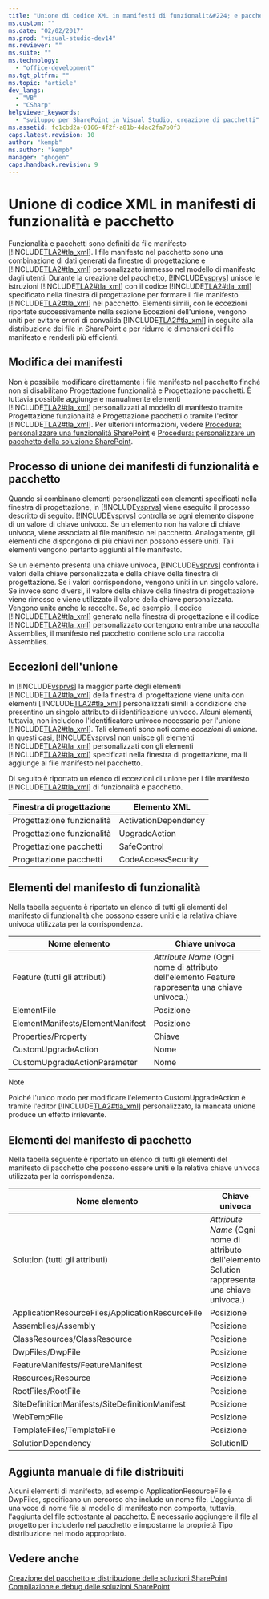 ```yaml
---
title: "Unione di codice XML in manifesti di funzionalit&#224; e pacchetto | Microsoft Docs"
ms.custom: ""
ms.date: "02/02/2017"
ms.prod: "visual-studio-dev14"
ms.reviewer: ""
ms.suite: ""
ms.technology: 
  - "office-development"
ms.tgt_pltfrm: ""
ms.topic: "article"
dev_langs: 
  - "VB"
  - "CSharp"
helpviewer_keywords: 
  - "sviluppo per SharePoint in Visual Studio, creazione di pacchetti"
ms.assetid: fc1cbd2a-0166-4f2f-a81b-4dac2fa7b0f3
caps.latest.revision: 10
author: "kempb"
ms.author: "kempb"
manager: "ghogen"
caps.handback.revision: 9
---
```

# Unione di codice XML in manifesti di funzionalit&#224; e pacchetto
  Funzionalità e pacchetti sono definiti da file manifesto [!INCLUDE[TLA2#tla_xml](../sharepoint/includes/tla2sharptla-xml-md.md)].  I file manifesto nel pacchetto sono una combinazione di dati generati da finestre di progettazione e [!INCLUDE[TLA2#tla_xml](../sharepoint/includes/tla2sharptla-xml-md.md)] personalizzato immesso nel modello di manifesto dagli utenti.  Durante la creazione del pacchetto, [!INCLUDE[vsprvs](../sharepoint/includes/vsprvs-md.md)] unisce le istruzioni [!INCLUDE[TLA2#tla_xml](../sharepoint/includes/tla2sharptla-xml-md.md)] con il codice [!INCLUDE[TLA2#tla_xml](../sharepoint/includes/tla2sharptla-xml-md.md)] specificato nella finestra di progettazione per formare il file manifesto [!INCLUDE[TLA2#tla_xml](../sharepoint/includes/tla2sharptla-xml-md.md)] nel pacchetto.  Elementi simili, con le eccezioni riportate successivamente nella sezione Eccezioni dell'unione, vengono uniti per evitare errori di convalida [!INCLUDE[TLA2#tla_xml](../sharepoint/includes/tla2sharptla-xml-md.md)] in seguito alla distribuzione dei file in SharePoint e per ridurre le dimensioni dei file manifesto e renderli più efficienti.  
  
## Modifica dei manifesti  
 Non è possibile modificare direttamente i file manifesto nel pacchetto finché non si disabilitano Progettazione funzionalità e Progettazione pacchetti.  È tuttavia possibile aggiungere manualmente elementi [!INCLUDE[TLA2#tla_xml](../sharepoint/includes/tla2sharptla-xml-md.md)] personalizzati al modello di manifesto tramite Progettazione funzionalità e Progettazione pacchetti o tramite l'editor [!INCLUDE[TLA2#tla_xml](../sharepoint/includes/tla2sharptla-xml-md.md)].  Per ulteriori informazioni, vedere [Procedura: personalizzare una funzionalità SharePoint](../sharepoint/how-to-customize-a-sharepoint-feature.md) e [Procedura: personalizzare un pacchetto della soluzione SharePoint](../sharepoint/how-to-customize-a-sharepoint-solution-package.md).  
  
## Processo di unione dei manifesti di funzionalità e pacchetto  
 Quando si combinano elementi personalizzati con elementi specificati nella finestra di progettazione, in [!INCLUDE[vsprvs](../sharepoint/includes/vsprvs-md.md)] viene eseguito il processo descritto di seguito.  [!INCLUDE[vsprvs](../sharepoint/includes/vsprvs-md.md)] controlla se ogni elemento dispone di un valore di chiave univoco.  Se un elemento non ha valore di chiave univoca, viene associato al file manifesto nel pacchetto.  Analogamente, gli elementi che dispongono di più chiavi non possono essere uniti.  Tali elementi vengono pertanto aggiunti al file manifesto.  
  
 Se un elemento presenta una chiave univoca, [!INCLUDE[vsprvs](../sharepoint/includes/vsprvs-md.md)] confronta i valori della chiave personalizzata e della chiave della finestra di progettazione.  Se i valori corrispondono, vengono uniti in un singolo valore.  Se invece sono diversi, il valore della chiave della finestra di progettazione viene rimosso e viene utilizzato il valore della chiave personalizzata.  Vengono unite anche le raccolte.  Se, ad esempio, il codice [!INCLUDE[TLA2#tla_xml](../sharepoint/includes/tla2sharptla-xml-md.md)] generato nella finestra di progettazione e il codice [!INCLUDE[TLA2#tla_xml](../sharepoint/includes/tla2sharptla-xml-md.md)] personalizzato contengono entrambe una raccolta Assemblies, il manifesto nel pacchetto contiene solo una raccolta Assemblies.  
  
## Eccezioni dell'unione  
 In [!INCLUDE[vsprvs](../sharepoint/includes/vsprvs-md.md)] la maggior parte degli elementi [!INCLUDE[TLA2#tla_xml](../sharepoint/includes/tla2sharptla-xml-md.md)] della finestra di progettazione viene unita con elementi [!INCLUDE[TLA2#tla_xml](../sharepoint/includes/tla2sharptla-xml-md.md)] personalizzati simili a condizione che presentino un singolo attributo di identificazione univoco.  Alcuni elementi, tuttavia, non includono l'identificatore univoco necessario per l'unione [!INCLUDE[TLA2#tla_xml](../sharepoint/includes/tla2sharptla-xml-md.md)].  Tali elementi sono noti come *eccezioni di unione*.  In questi casi, [!INCLUDE[vsprvs](../sharepoint/includes/vsprvs-md.md)] non unisce gli elementi [!INCLUDE[TLA2#tla_xml](../sharepoint/includes/tla2sharptla-xml-md.md)] personalizzati con gli elementi [!INCLUDE[TLA2#tla_xml](../sharepoint/includes/tla2sharptla-xml-md.md)] specificati nella finestra di progettazione, ma li aggiunge al file manifesto nel pacchetto.  
  
 Di seguito è riportato un elenco di eccezioni di unione per i file manifesto [!INCLUDE[TLA2#tla_xml](../sharepoint/includes/tla2sharptla-xml-md.md)] di funzionalità e pacchetto.  
  
|Finestra di progettazione|Elemento XML|  
|-------------------------------|------------------|  
|Progettazione funzionalità|ActivationDependency|  
|Progettazione funzionalità|UpgradeAction|  
|Progettazione pacchetti|SafeControl|  
|Progettazione pacchetti|CodeAccessSecurity|  
  
## Elementi del manifesto di funzionalità  
 Nella tabella seguente è riportato un elenco di tutti gli elementi del manifesto di funzionalità che possono essere uniti e la relativa chiave univoca utilizzata per la corrispondenza.  
  
|Nome elemento|Chiave univoca|  
|-------------------|--------------------|  
|Feature \(tutti gli attributi\)|*Attribute Name* \(Ogni nome di attributo dell'elemento Feature rappresenta una chiave univoca.\)|  
|ElementFile|Posizione|  
|ElementManifests\/ElementManifest|Posizione|  
|Properties\/Property|Chiave|  
|CustomUpgradeAction|Nome|  
|CustomUpgradeActionParameter|Nome|  
  
> [!NOTE]  
>  Poiché l'unico modo per modificare l'elemento CustomUpgradeAction è tramite l'editor [!INCLUDE[TLA2#tla_xml](../sharepoint/includes/tla2sharptla-xml-md.md)] personalizzato, la mancata unione produce un effetto irrilevante.  
  
## Elementi del manifesto di pacchetto  
 Nella tabella seguente è riportato un elenco di tutti gli elementi del manifesto di pacchetto che possono essere uniti e la relativa chiave univoca utilizzata per la corrispondenza.  
  
|Nome elemento|Chiave univoca|  
|-------------------|--------------------|  
|Solution \(tutti gli attributi\)|*Attribute Name* \(Ogni nome di attributo dell'elemento Solution rappresenta una chiave univoca.\)|  
|ApplicationResourceFiles\/ApplicationResourceFile|Posizione|  
|Assemblies\/Assembly|Posizione|  
|ClassResources\/ClassResource|Posizione|  
|DwpFiles\/DwpFile|Posizione|  
|FeatureManifests\/FeatureManifest|Posizione|  
|Resources\/Resource|Posizione|  
|RootFiles\/RootFile|Posizione|  
|SiteDefinitionManifests\/SiteDefinitionManifest|Posizione|  
|WebTempFile|Posizione|  
|TemplateFiles\/TemplateFile|Posizione|  
|SolutionDependency|SolutionID|  
  
## Aggiunta manuale di file distribuiti  
 Alcuni elementi di manifesto, ad esempio ApplicationResourceFile e DwpFiles, specificano un percorso che include un nome file.  L'aggiunta di una voce di nome file al modello di manifesto non comporta, tuttavia, l'aggiunta del file sottostante al pacchetto.  È necessario aggiungere il file al progetto per includerlo nel pacchetto e impostarne la proprietà Tipo distribuzione nel modo appropriato.  
  
## Vedere anche  
 [Creazione del pacchetto e distribuzione delle soluzioni SharePoint](../sharepoint/packaging-and-deploying-sharepoint-solutions.md)   
 [Compilazione e debug delle soluzioni SharePoint](../sharepoint/building-and-debugging-sharepoint-solutions.md)  
  
  